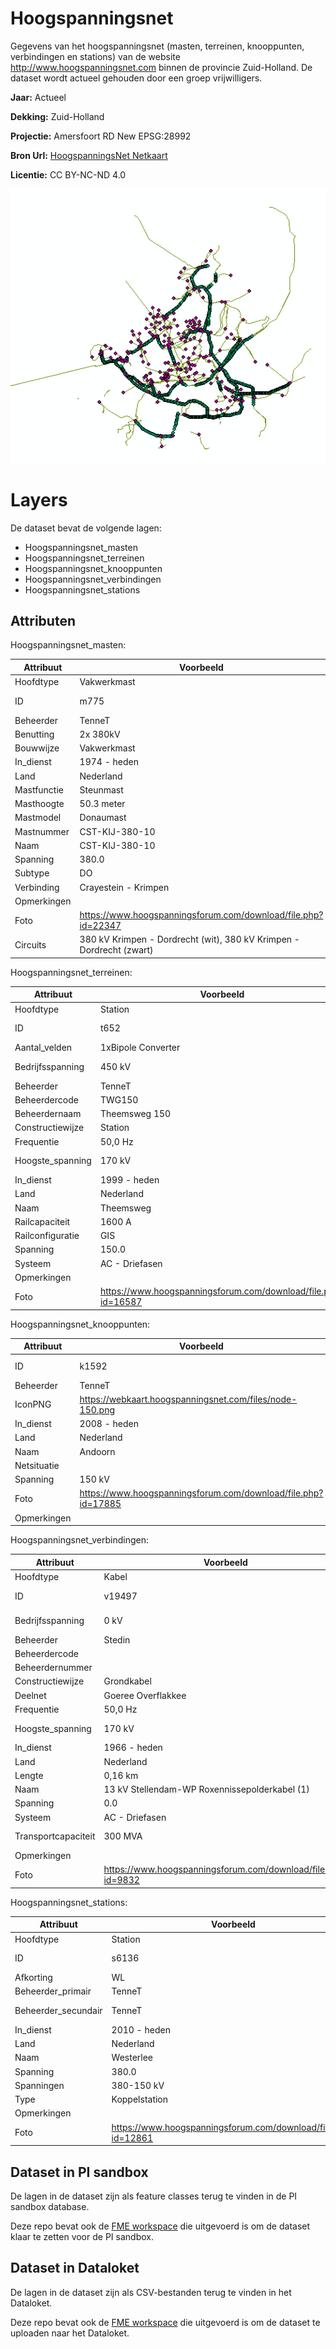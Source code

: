 
# Hoogspanningsnet

Gegevens van het hoogspanningsnet (masten, terreinen, knooppunten, verbindingen en stations) van de website http://www.hoogspanningsnet.com binnen de provincie Zuid-Holland. De dataset wordt actueel gehouden door een groep vrijwilligers.

**Jaar:** Actueel

**Dekking:** Zuid-Holland

**Projectie:** Amersfoort RD New EPSG:28992

**Bron Url:** [HoogspanningsNet Netkaart](https://webkaart.hoogspanningsnet.com/index2.php#6/52.000/5.000)

**Licentie:** CC BY-NC-ND 4.0

![](voorbeeld_hoogspanningsnet.png)

# Layers

De dataset bevat de volgende lagen:
* Hoogspanningsnet_masten
* Hoogspanningsnet_terreinen
* Hoogspanningsnet_knooppunten
* Hoogspanningsnet_verbindingen
* Hoogspanningsnet_stations

## Attributen

Hoogspanningsnet_masten:

| Attribuut          | Voorbeeld | Beschrijving | 
|----------         |-----------|--------------|
|Hoofdtype |Vakwerkmast| Hoofdtype |
|ID        |m775| Uniek identificatienummer |
|Beheerder|TenneT|Beheerder|
|Benutting|2x 380kV|Benutting|
|Bouwwijze|Vakwerkmast|Bouwwijze|
|In_dienst|1974 - heden| In dienst|
|Land|Nederland|Land|
|Mastfunctie|Steunmast|Mastfunctie|
|Masthoogte|50.3 meter|Masthoogte|
|Mastmodel|Donaumast|Mastmodel|
|Mastnummer|CST-KIJ-380-10|Mastnummer|
|Naam|CST-KIJ-380-10|Naam|
|Spanning|380.0|Spanning (kV)|
|Subtype|DO|Subtype|
|Verbinding|Crayestein - Krimpen|Verbinding|
|Opmerkingen||Opmerkingen|
|Foto|https://www.hoogspanningsforum.com/download/file.php?id=22347|Hyperlink naar foto|
|Circuits|380 kV Krimpen - Dordrecht (wit), 380 kV Krimpen - Dordrecht (zwart)|Circuits|

Hoogspanningsnet_terreinen:

| Attribuut          | Voorbeeld | Beschrijving | 
|----------         |-----------|--------------|
|Hoofdtype |Station| Hoofdtype |
|ID        |t652| Uniek identificatienummer |
|Aantal_velden|1xBipole Converter| Aantal velden|
|Bedrijfsspanning|450 kV|Bedrijfsspanning (kV)|
|Beheerder|TenneT|Beheerder|
|Beheerdercode|TWG150|Beheerdercode|
|Beheerdernaam|Theemsweg 150|Beheerdernaam|
|Constructiewijze|Station|Constructiewijze|
|Frequentie|50,0 Hz|Frequentie (Hz)|
|Hoogste_spanning|170 kV|Hoogste spanning (kV)|
|In_dienst|1999 - heden| In dienst|
|Land|Nederland|Land|
|Naam|Theemsweg|Naam|
|Railcapaciteit|1600 A|Railcapaciteit|
|Railconfiguratie|GIS|Railconfiguratie|
|Spanning|150.0|Spanning (kV)|
|Systeem|AC - Driefasen|Systeem|
|Opmerkingen||Opmerkingen|
|Foto|https://www.hoogspanningsforum.com/download/file.php?id=16587|Hyperlink naar foto|

Hoogspanningsnet_knooppunten:

| Attribuut          | Voorbeeld | Beschrijving | 
|----------         |-----------|--------------|
|ID        |k1592| Uniek identificatienummer |
|Beheerder|TenneT|Beheerder|
|IconPNG|https://webkaart.hoogspanningsnet.com/files/node-150.png|Hyperlink naar plaatje pictogram|
|In_dienst|2008 - heden|In dienst|
|Land|Nederland|Land|
|Naam|Andoorn|Naam|
|Netsituatie||Netsituatie|
|Spanning|150 kV|Spanning (kV)|
|Foto|https://www.hoogspanningsforum.com/download/file.php?id=17885|Hyperlink naar foto|
|Opmerkingen||Opmerkingen|

Hoogspanningsnet_verbindingen:

| Attribuut          | Voorbeeld | Beschrijving | 
|----------         |-----------|--------------|
|Hoofdtype |Kabel| Hoofdtype |
|ID        |v19497| Uniek identificatienummer |
|Bedrijfsspanning|0 kV|Bedrijfspanning (kv)|
|Beheerder|Stedin|Beheerder|
|Beheerdercode||Beheerdercode|
|Beheerdernummer||Beheerdernummer|
|Constructiewijze|Grondkabel|Constructiewijze|
|Deelnet|Goeree Overflakkee|Deelnet|
|Frequentie|50,0 Hz|Frequentie (Hz)|
|Hoogste_spanning|170 kV| Hoogste spanning (kV)|
|In_dienst|1966 - heden| In dienst|
|Land |Nederland| Land|
|Lengte |0,16 km| Lengte (km)|
|Naam|13 kV Stellendam-WP Roxennissepolderkabel (1)|Naam|
|Spanning|0.0|Spanning (kV)|
|Systeem|AC - Driefasen|Systeem|
|Transportcapaciteit|300 MVA|Transportcapaciteit (MVA)|
|Opmerkingen||Opmerkingen|
|Foto|https://www.hoogspanningsforum.com/download/file.php?id=9832|Hyperlink naar foto|

Hoogspanningsnet_stations:

| Attribuut          | Voorbeeld | Beschrijving | 
|----------         |-----------|--------------|
|Hoofdtype |Station| Hoofdtype |
|ID        |s6136| Uniek identificatienummer |
|Afkorting|WL|Afkorting|
|Beheerder_primair |TenneT| Primaire beheerder|
|Beheerder_secundair|TenneT| Secundaire beheerder|
|In_dienst |2010 - heden| In dienst|
|Land|Nederland|Land|
|Naam|Westerlee|Naam|
|Spanning|380.0|Spanning (kV)|
|Spanningen|380-150 kV|Spanningen|
|Type|Koppelstation|Type|
|Opmerkingen||Opmerkingen|
|Foto|https://www.hoogspanningsforum.com/download/file.php?id=12861|Hyperlink naar foto|

## Dataset in PI sandbox

De lagen in de dataset zijn als feature classes terug te vinden in de PI sandbox database.    

Deze repo bevat ook de [FME workspace](hoogspanningsnet.com2fgdb.fmw) die uitgevoerd is om de dataset klaar te zetten voor de PI sandbox.

## Dataset in Dataloket

De lagen in de dataset zijn als CSV-bestanden terug te vinden in het Dataloket.     

Deze repo bevat ook de [FME workspace](hoogspanningsnet.com2dataloket.fmw) die uitgevoerd is om de dataset te uploaden naar het Dataloket.

